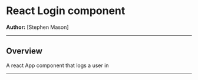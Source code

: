 
# React Login component

**Author:** [Stephen Mason]  

---

## Overview

A react App component that logs a user in 

---

